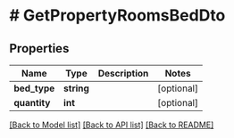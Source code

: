 # # GetPropertyRoomsBedDto

## Properties

Name | Type | Description | Notes
------------ | ------------- | ------------- | -------------
**bed_type** | **string** |  | [optional] 
**quantity** | **int** |  | [optional] 

[[Back to Model list]](../../README.md#documentation-for-models) [[Back to API list]](../../README.md#documentation-for-api-endpoints) [[Back to README]](../../README.md)


